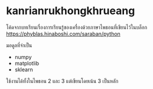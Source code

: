 # kanrianrukhongkhrueang
โค้ดจากบทเรียนเรื่องการเรียนรู้ของเครื่องด้วยภาษาไพธอนที่เขียนไว้ในบล็อก https://phyblas.hinaboshi.com/saraban/python

มอดูลที่จำเป็น
- numpy
- matplotlib
- sklearn

ใช้งานได้ทั้งในไพธอน 2 และ 3 แต่เขียนโดยเน้น 3 เป็นหลัก
